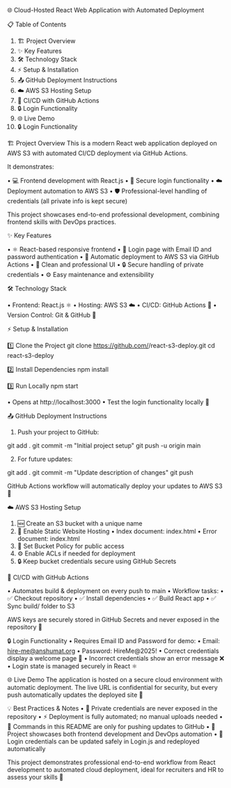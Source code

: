 🌐 Cloud-Hosted React Web Application with Automated Deployment






📋 Table of Contents
 1. 🏗️ Project Overview
 2. ✨ Key Features
 3. 🛠️ Technology Stack
 4. ⚡ Setup & Installation
 5. 📤 GitHub Deployment Instructions
 6. ☁️ AWS S3 Hosting Setup
 7. 🔄 CI/CD with GitHub Actions
 8. 🔒 Login Functionality 
 9. 🌐 Live Demo
10. 🔒 Login Functionality

🏗️ Project Overview
   This is a modern React web application deployed on AWS S3 with automated CI/CD  deployment via GitHub Actions.
  
It demonstrates:

• 💻 Frontend development with React.js
• 🔐 Secure login functionality
• ☁️ Deployment automation to AWS S3
• 🛡️ Professional-level handling of credentials (all private info is kept secure)

 This project showcases end-to-end professional development, combining frontend skills with DevOps practices.

✨ Key Features

• ⚛️ React-based responsive frontend
• 🔑 Login page with Email ID and password authentication
• 🚀 Automatic deployment to AWS S3 via GitHub Actions
• 🎨 Clean and professional UI
• 🔒 Secure handling of private credentials
• ⚙️ Easy maintenance and extensibility

🛠️ Technology Stack

• Frontend: React.js ⚛️
• Hosting: AWS S3 ☁️
• CI/CD: GitHub Actions 🔄
• Version Control: Git & GitHub 🐙

⚡ Setup & Installation

1️⃣ Clone the Project
git clone https://github.com/<your-username>/react-s3-deploy.git
cd react-s3-deploy

2️⃣ Install Dependencies
npm install

3️⃣ Run Locally
npm start

• Opens at http://localhost:3000
• Test the login functionality locally 🔑

📤 GitHub Deployment Instructions
 1. Push your project to GitHub:

git add .
git commit -m "Initial project setup"
git push -u origin main

 2. For future updates:

git add .
git commit -m "Update description of changes"
git push

 GitHub Actions workflow will automatically deploy your updates to AWS S3 🚀

☁️ AWS S3 Hosting Setup

1. 🆕 Create an S3 bucket with a unique name
2. 🔧 Enable Static Website Hosting
    • Index document: index.html
    • Error document: index.html
3. 🔐 Set Bucket Policy for public access
4. ⚙️ Enable ACLs if needed for deployment
5. 🔒 Keep bucket credentials secure using GitHub Secrets

🔄 CI/CD with GitHub Actions

• Automates build & deployment on every push to main
• Workflow tasks:
  • ✅ Checkout repository
  • ✅ Install dependencies
  • ✅ Build React app
  • ✅ Sync build/ folder to S3

AWS keys are securely stored in GitHub Secrets and never exposed in the repository 🔐

🔒 Login Functionality
 • Requires Email ID and Password for demo:
   • Email: hire-me@anshumat.org
   • Password: HireMe@2025!
• Correct credentials display a welcome page 🎉
• Incorrect credentials show an error message ❌
• Login state is managed securely in React ⚛️

🌐 Live Demo
 The application is hosted on a secure cloud environment with automatic deployment.
 The live URL is confidential for security, but every push automatically updates the deployed site 🔄

💡 Best Practices & Notes
• 🔑 Private credentials are never exposed in the repository
• ⚡ Deployment is fully automated; no manual uploads needed
• 📝 Commands in this README are only for pushing updates to GitHub
• 🚀 Project showcases both frontend development and DevOps automation
• 🔄 Login credentials can be updated safely in Login.js and redeployed automatically

   This project demonstrates professional end-to-end workflow from React development to automated cloud deployment, ideal for recruiters and HR to assess your skills 💼
